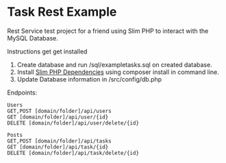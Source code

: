 # Task Rest Example

Rest Service test project for a friend using Slim PHP to interact with the MySQL Database.

Instructions get get installed

1. Create database and run /sql/exampletasks.sql on created database.
2. Install [Slim PHP Dependencies](https://www.slimframework.com/) using composer install in command line.
3. Update Database information in /src/config/db.php

Endpoints:
```
Users
GET,POST [domain/folder]/api/users
GET [domain/folder]/api/user/{id}
DELETE [domain/folder]/api/user/delete/{id}

Posts
GET,POST [domain/folder]/api/tasks
GET [domain/folder]/api/task/{id}
DELETE [domain/folder]/api/task/delete/{id}

```
